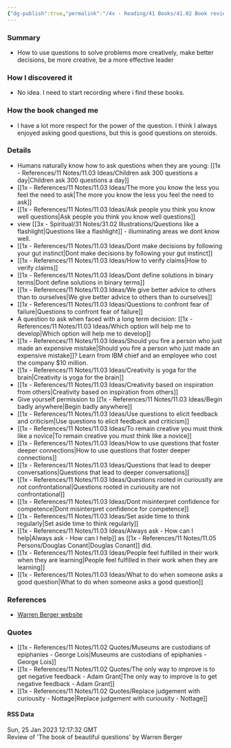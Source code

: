 ```yaml
---
{"dg-publish":true,"permalink":"/4x - Reading/41 Books/41.02 Book reviews/The book of Beautiful Questions - Warren Berger/","title":"The book of Beautiful Questions - Warren Berger","noteIcon":"","created":"2023-06-25T13:30:45.000+03:00","updated":"2024-02-14T20:17:40.257+03:00"}
---
```



### Summary
- How to use questions to solve problems more creatively, make better decisions, be more creative, be  a more effective leader

### How I discovered it
- No idea. I need to start recording where i find these books.

### How the book changed me
- I have a lot more respect for the power of the question. I think I always enjoyed asking good questions, but this is good questions on steroids.

### Details
- Humans naturally know how to ask questions when they are young: [[1x - References/11 Notes/11.03 Ideas/Children ask 300 questions a day\|Children ask 300 questions a day]]
- [[1x - References/11 Notes/11.03 Ideas/The more you know the less you feel the need to ask\|The more you know the less you feel the need to ask]]
- [[1x - References/11 Notes/11.03 Ideas/Ask people you think you know well questions\|Ask people you think you know well questions]]
- view [[3x - Spiritual/31 Notes/31.02 Illustrations/Questions like a flashlight\|Questions like a flashlight]] - illuminating areas we dont know well.
- [[1x - References/11 Notes/11.03 Ideas/Dont make decisions by following your gut instinct\|Dont make decisions by following your gut instinct]]
- [[1x - References/11 Notes/11.03 Ideas/How to verify claims\|How to verify claims]]
- [[1x - References/11 Notes/11.03 Ideas/Dont define solutions in binary terms\|Dont define solutions in binary terms]]
- [[1x - References/11 Notes/11.03 Ideas/We give better advice to others than to ourselves\|We give better advice to others than to ourselves]]
- [[1x - References/11 Notes/11.03 Ideas/Questions to confront fear of failure\|Questions to confront fear of failure]]
- A question to ask when faced with a long term decision: [[1x - References/11 Notes/11.03 Ideas/Which option will help me to develop\|Which option will help me to develop]]
- [[1x - References/11 Notes/11.03 Ideas/Should you fire a person who just made an expensive mistake\|Should you fire a person who just made an expensive mistake]]? Learn from IBM chief and an employee who cost the company $10 million.
- [[1x - References/11 Notes/11.03 Ideas/Creativity is yoga for the brain\|Creativity is yoga for the brain]]
- [[1x - References/11 Notes/11.03 Ideas/Creativity based on inspiration from others\|Creativity based on inspiration from others]]
- Give yourself permission to [[1x - References/11 Notes/11.03 Ideas/Begin badly anywhere\|Begin badly anywhere]]
- [[1x - References/11 Notes/11.03 Ideas/Use questions to elicit feedback and criticism\|Use questions to elicit feedback and criticism]]
- [[1x - References/11 Notes/11.03 Ideas/To remain creative you must think like a novice\|To remain creative you must think like a novice]]
- [[1x - References/11 Notes/11.03 Ideas/How to use questions that foster deeper connections\|How to use questions that foster deeper connections]]
- [[1x - References/11 Notes/11.03 Ideas/Questions that lead to deeper conversations\|Questions that lead to deeper conversations]]
- [[1x - References/11 Notes/11.03 Ideas/Questions rooted in curiousity are not confrontational\|Questions rooted in curiousity are not confrontational]]
- [[1x - References/11 Notes/11.03 Ideas/Dont misinterpret confidence for competence\|Dont misinterpret confidence for competence]]
- [[1x - References/11 Notes/11.03 Ideas/Set aside time to think regularly\|Set aside time to think regularly]]
- [[1x - References/11 Notes/11.03 Ideas/Always ask - How can I help\|Always ask - How can I help]] as [[1x - References/11 Notes/11.05 Persons/Douglas Conant\|Douglas Conant]] did.
- [[1x - References/11 Notes/11.03 Ideas/People feel fulfilled in their work when they are learning\|People feel fulfilled in their work when they are learning]]
- [[1x - References/11 Notes/11.03 Ideas/What to do when someone asks a good question\|What to do when someone asks a good question]]

### References
- [Warren Berger website](https://warrenberger.com/the-book-of-beautiful-questions/)

### Quotes
- [[1x - References/11 Notes/11.02 Quotes/Museums are custodians of epiphanies - George Lois\|Museums are custodians of epiphanies - George Lois]]
- [[1x - References/11 Notes/11.02 Quotes/The only way to improve is to get negative feedback - Adam Grant\|The only way to improve is to get negative feedback - Adam Grant]]
- [[1x - References/11 Notes/11.02 Quotes/Replace judgement with curiousity - Nottage\|Replace judgement with curiousity - Nottage]]

#### RSS Data
<div class='date'>Sun, 25 Jan 2023 12:17:32 GMT</div>
<div class='description'> Review of 'The book of beautiful questions' by Warren Berger </div>
